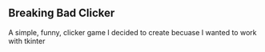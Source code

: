 ## Breaking Bad Clicker
A simple, funny, clicker game I decided to create becuase I wanted to work with tkinter

